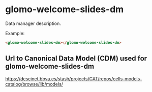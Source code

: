 # glomo-welcome-slides-dm

Data manager description.

Example:
```html
<glomo-welcome-slides-dm></glomo-welcome-slides-dm>
```

## Url to Canonical Data Model (CDM) used for glomo-welcome-slides-dm

https://descinet.bbva.es/stash/projects/CAT/repos/cells-models-catalog/browse/lib/models/
